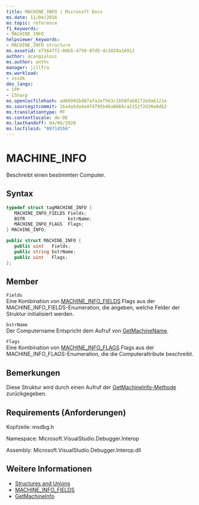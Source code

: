 ```yaml
---
title: MACHINE_INFO | Microsoft Docs
ms.date: 11/04/2016
ms.topic: reference
f1_keywords:
- MACHINE_INFO
helpviewer_keywords:
- MACHINE_INFO structure
ms.assetid: e7564ff2-00b5-4750-8fd5-dc1029a16912
author: acangialosi
ms.author: anthc
manager: jillfra
ms.workload:
- vssdk
dev_langs:
- CPP
- CSharp
ms.openlocfilehash: ad66992bd07afa2ef563c1b58fab0172e9a6121e
ms.sourcegitcommit: 16a4a5da4a4fd795b46a0869ca2152f2d36e6db2
ms.translationtype: MT
ms.contentlocale: de-DE
ms.lasthandoff: 04/06/2020
ms.locfileid: "80714556"
---
```

# <a name="machine_info"></a>MACHINE_INFO
Beschreibt einen bestimmten Computer.

## <a name="syntax"></a>Syntax

```cpp
typedef struct tagMACHINE_INFO { 
   MACHINE_INFO_FIELDS Fields;
   BSTR                bstrName;
   MACHINE_INFO_FLAGS  Flags;
} MACHINE_INFO;
```

```csharp
public struct MACHINE_INFO { 
   public uint   Fields;
   public string bstrName;
   public uint   Flags;
};
```

## <a name="members"></a>Member
 `Fields`\
 Eine Kombination von [MACHINE_INFO_FIELDS](../../../extensibility/debugger/reference/machine-info-fields.md) Flags aus der MACHINE_INFO_FIELDS-Enumeration, die angeben, welche Felder der Struktur initialisiert werden.

 `bstrName`\
 Der Computername Entspricht dem Aufruf von [GetMachineName](../../../extensibility/debugger/reference/idebugcoreserver2-getmachinename.md).

 `Flags`\
 Eine Kombination von [MACHINE_INFO_FLAGS](../../../extensibility/debugger/reference/machine-info-flags.md) Flags aus der MACHINE_INFO_FLAGS-Enumeration, die die Computerattribute beschreibt.

## <a name="remarks"></a>Bemerkungen
 Diese Struktur wird durch einen Aufruf der [GetMachineInfo-Methode](../../../extensibility/debugger/reference/idebugcoreserver2-getmachineinfo.md) zurückgegeben.

## <a name="requirements"></a>Requirements (Anforderungen)
 Kopfzeile: msdbg.h

 Namespace: Microsoft.VisualStudio.Debugger.Interop

 Assembly: Microsoft.VisualStudio.Debugger.Interop.dll

## <a name="see-also"></a>Weitere Informationen
- [Structures and Unions](../../../extensibility/debugger/reference/structures-and-unions.md)
- [MACHINE_INFO_FIELDS](../../../extensibility/debugger/reference/machine-info-fields.md)
- [GetMachineInfo](../../../extensibility/debugger/reference/idebugcoreserver2-getmachineinfo.md)
